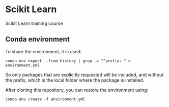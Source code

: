 # Scikit Learn

Scikit Learn training course

## Conda environment

To share the environment, it is used:  

```shell
conda env export --from-history | grep -v "^prefix: " > environment.yml
```

So only packages that are explicitly requested will be included, and without the
prefix, which is the local folder where the package is installed.

After cloning this repository, you can restore the environment using:

```shell
conda env create -f environment.yml
```
